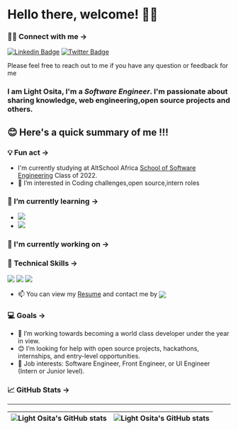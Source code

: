 


 # Hello there, welcome! 👋🏾

###  🤝🏽 Connect with me →
[![Linkedin Badge](https://img.shields.io/badge/-lightosita-blue?style=for-the-badge&logo=Linkedin&logoColor=white&link=https://www.linkedin.com/in/light-osita-734251112)](https://www.linkedin.com/in/light-osita-734251112) [![Twitter Badge](https://img.shields.io/badge/-@ositalight-1ca0f1?style=for-the-badge&logo=twitter&logoColor=white&link=https://twitter.com/OsitaLight)](https://twitter.com/OsitaLight)

Please feel free to reach out to me if you have any question or feedback for me

### I am **Light Osita**, I'm a *Software Engineer*. I'm passionate about sharing knowledge, web engineering,open source projects and others.

## 😊 Here's a quick summary of me !!!

 ### 💡 Fun act →
 *  I'm currently studying at AltSchool Africa <a href="https://www.altschoolafrica.com/schools/engineering" target="_blank">School of Software Engineering</a> Class of 2022.
 * 👀 I’m interested in Coding challenges,open source,intern roles
 
 ### 🌱 I’m currently learning →
 * <img src="https://img.shields.io/badge/JavaScript-F7DF1E?style=for-the-badge&logo=javascript&logoColor=black"> 
 * <img src="https://img.shields.io/badge/React-20232A?style=for-the-badge&logo=react&logoColor=61DAFB">

### 🔭 I'm currently working on →


### 💼 Technical Skills →
<span><img src="https://img.shields.io/badge/HTML5-E34F26?style=for-the-badge&logo=html5&logoColor=white"></span>  <span><img src="https://img.shields.io/badge/CSS3-1572B6?style=for-the-badge&logo=css3&logoColor=white"></span>  <span><img src="https://img.shields.io/badge/Sass-CC6699?style=for-the-badge&logo=sass&logoColor=white"></span> 

* 📫 You can view my <a href="https://github.com/lightosita?tab=repositories" target="_blank">Resume</a> and contact me by <a href="mailto: lightazuh@yahoo.com"> <img src="https://img.shields.io/badge/Gmail-D14836?style=for-the-badge&logo=gmail&logoColor=white" align="center"></a>

### 💻 Goals →
 * 💞️ I’m working towards becoming a world class developer under the year in view.
 * 😊 I’m looking for help with open source projects, hackathons, internships, and entry-level opportunities.
 * 💼 Job interests: Software Engineer, Front Engineer, or UI Engineer (Intern or Junior level).
 
 ### 📈 GitHub Stats →

 
 ---

| <img align="center" src="https://github-readme-streak-stats.herokuapp.com?user=lightosita&theme=tokyonight&stroke=DD59CF&show_icons=true&include_all_commits=true&hide_border=true" alt="Light Osita's GitHub stats" /> | <img align="center" src="https://github-readme-stats.vercel.app/api/top-langs/?username=lightosita&langs_count=8&layout=compact&hide_border=true" alt="Light Osita's GitHub stats" /> |
| ------------- | ------------- |


<!---
lightosita/lightosita is a ✨ special ✨ repository because its `README.md` (this file) appears on your GitHub profile.
You can click the Preview link to take a look at your changes.
--->
